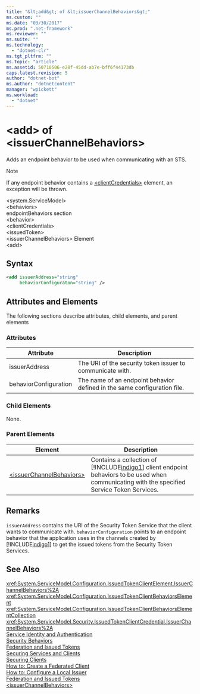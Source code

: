```yaml
---
title: "&lt;add&gt; of &lt;issuerChannelBehaviors&gt;"
ms.custom: ""
ms.date: "03/30/2017"
ms.prod: ".net-framework"
ms.reviewer: ""
ms.suite: ""
ms.technology: 
  - "dotnet-clr"
ms.tgt_pltfrm: ""
ms.topic: "article"
ms.assetid: 50710506-e28f-45dd-ab7e-bff6f44173db
caps.latest.revision: 5
author: "dotnet-bot"
ms.author: "dotnetcontent"
manager: "wpickett"
ms.workload: 
  - "dotnet"
---
```

# &lt;add&gt; of &lt;issuerChannelBehaviors&gt;
Adds an endpoint behavior to be used when communicating with an STS.  
  
> [!NOTE]
>  If any endpoint behavior contains a [\<clientCredentials>](../../../../../docs/framework/configure-apps/file-schema/wcf/clientcredentials.md) element, an exception will be thrown.  
  
 \<system.ServiceModel>  
\<behaviors>  
endpointBehaviors section  
\<behavior>  
\<clientCredentials>  
\<issuedToken>  
\<issuerChannelBehaviors> Element  
\<add>  
  
## Syntax  
  
```xml  
<add issuerAddress="string"  
     behaviorConfiguraton="string" />  
```  
  
## Attributes and Elements  
 The following sections describe attributes, child elements, and parent elements  
  
### Attributes  
  
|Attribute|Description|  
|---------------|-----------------|  
|issuerAddress|The URI of the security token issuer to communicate with.|  
|behaviorConfiguration|The name of an endpoint behavior defined in the same configuration file.|  
  
### Child Elements  
 None.  
  
### Parent Elements  
  
|Element|Description|  
|-------------|-----------------|  
|[\<issuerChannelBehaviors>](../../../../../docs/framework/configure-apps/file-schema/wcf/issuerchannelbehaviors-element.md)|Contains a collection of [!INCLUDE[indigo1](../../../../../includes/indigo1-md.md)] client endpoint behaviors to be used when communicating with the specified Service Token Services.|  
  
## Remarks  
 `issuerAddress` contains the URI of the Security Token Service that the client wants to communicate with. `behaviorConfiguration` points to an endpoint behavior that the application uses in the channels created by [!INCLUDE[indigo1](../../../../../includes/indigo1-md.md)] to get the issued tokens from the Security Token Services.  
  
## See Also  
 <xref:System.ServiceModel.Configuration.IssuedTokenClientElement.IssuerChannelBehaviors%2A>  
 <xref:System.ServiceModel.Configuration.IssuedTokenClientBehaviorsElement>  
 <xref:System.ServiceModel.Configuration.IssuedTokenClientBehaviorsElementCollection>  
 <xref:System.ServiceModel.Security.IssuedTokenClientCredential.IssuerChannelBehaviors%2A>  
 [Service Identity and Authentication](../../../../../docs/framework/wcf/feature-details/service-identity-and-authentication.md)  
 [Security Behaviors](../../../../../docs/framework/wcf/feature-details/security-behaviors-in-wcf.md)  
 [Federation and Issued Tokens](../../../../../docs/framework/wcf/feature-details/federation-and-issued-tokens.md)  
 [Securing Services and Clients](../../../../../docs/framework/wcf/feature-details/securing-services-and-clients.md)  
 [Securing Clients](../../../../../docs/framework/wcf/securing-clients.md)  
 [How to: Create a Federated Client](../../../../../docs/framework/wcf/feature-details/how-to-create-a-federated-client.md)  
 [How to: Configure a Local Issuer](../../../../../docs/framework/wcf/feature-details/how-to-configure-a-local-issuer.md)  
 [Federation and Issued Tokens](../../../../../docs/framework/wcf/feature-details/federation-and-issued-tokens.md)  
 [\<issuerChannelBehaviors>](../../../../../docs/framework/configure-apps/file-schema/wcf/issuerchannelbehaviors-element.md)
